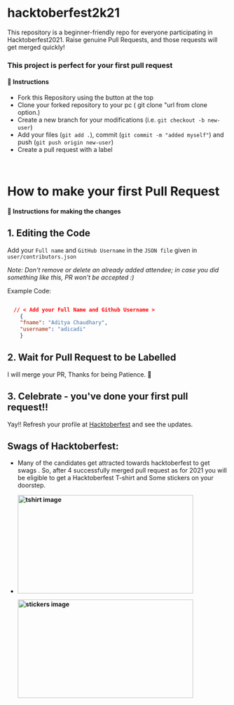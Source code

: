 # hacktoberfest2k21
 This repository is a beginner-friendly repo for everyone participating in Hacktoberfest2021. Raise genuine Pull Requests, and those requests will get merged quickly!


### This project is perfect for your first pull request

#### 📝 Instructions

- Fork this Repository using the button at the top
- Clone your forked repository to your pc ( git clone "url from clone option.)
- Create a new branch for your modifications (i.e. `git checkout -b new-user`)
- Add your files (`git add .`), commit (`git commit -m "added myself"`) and push (`git push origin new-user`)
- Create a pull request with a label

<br> 

# How to make your first Pull Request

#### 📜 Instructions for making the changes
## 1. Editing the Code

Add your `Full name` and `GitHub Username` in the `JSON file` given in `user/contributors.json`

*Note: Don't remove or delete an already added attendee; in case you did something like this, PR won't be accepted :)*

Example Code:
```json

  // < Add your Full Name and Github Username >
    {
    "fname": "Aditya Chaudhary",
    "username": "adicadi"
    }
```
## 2. Wait for Pull Request to be Labelled
I will merge your PR, Thanks for being Patience. 🙏

## 3. Celebrate - you've done your first pull request!!
Yay!! Refresh your profile at <a href="https://hacktoberfest.digitalocean.com/">Hacktoberfest</a> and see the updates.

## Swags of Hacktoberfest:
- Many of the candidates get attracted towards hacktoberfest to get swags . So, after 4 successfully merged pull request as for 2021 you will be eligible to get a Hacktoberfest T-shirt and Some stickers on your doorstep.
 
     <li><B><p><img src="https://miro.medium.com/max/1050/1*4JctIO7irt8hFxBmTvUpiQ.jpeg" width="400" height="225" style="width: 400px; height: 225px;" alt="tshirt image"></a></p><p><img src="https://miro.medium.com/max/1050/1*jkffr74bq5RsQ_xqDhgqYQ.jpeg" width="400" height="225" style="width: 400px; height: 225px;" alt="stickers image"></p>
</b></li>
